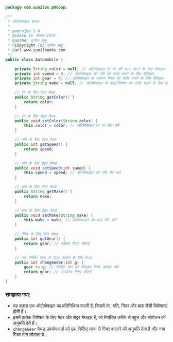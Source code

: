 
```java
package com.sunilos.p06oop;

/**
 * ऑटोमोबाइल क्लास
 * 
 * @version 1.0
 * @since 16 नवम्बर 2014
 * @author सुनील साहू
 * @Copyright (c) सुनील साहू
 * @url www.sunilbooks.com
 */
public class Automobile {

	private String color = null; // ऑटोमोबाइल के रंग को स्टोर करने के लिए वेरिएबल
	private int speed = 0; // ऑटोमोबाइल की गति को स्टोर करने के लिए वेरिएबल
	private int gear = 0; // ऑटोमोबाइल के वर्तमान गियर को स्टोर करने के लिए वेरिएबल
	private String make = null; // ऑटोमोबाइल के ब्रांड/निर्माता को स्टोर करने के लिए वेरिएबल

	// रंग के लिए गेटर मेथड
	public String getColor() {
		return color;
	}

	// रंग के लिए सेट्टर मेथड
	public void setColor(String color) {
		this.color = color; // ऑटोमोबाइल का रंग सेट करें
	}

	// गति के लिए गेटर मेथड
	public int getSpeed() {
		return speed;
	}

	// गति के लिए सेट्टर मेथड
	public void setSpeed(int speed) {
		this.speed = speed; // ऑटोमोबाइल की गति सेट करें
	}

	// ब्रांड के लिए गेटर मेथड
	public String getMake() {
		return make;
	}

	// ब्रांड के लिए सेट्टर मेथड
	public void setMake(String make) {
		this.make = make; // ऑटोमोबाइल का ब्रांड सेट करें
	}

	// गियर के लिए गेटर मेथड
	public int getGear() {
		return gear; // वर्तमान गियर लौटाएं
	}

	// एक निर्दिष्ट मात्रा से गियर बदलने के लिए मेथड
	public int changeGear(int g) {
		gear += g; // निर्दिष्ट मान को जोड़कर गियर अपडेट करें
		return gear; // अपडेटेड गियर लौटाएं
	}
}
```

### समझाया गया:
- यह क्लास एक ऑटोमोबाइल का प्रतिनिधित्व करती है, जिसमें रंग, गति, गियर और ब्रांड जैसी विशेषताएं होती हैं।
- इसमें प्रत्येक विशेषता के लिए गेटर और सेट्टर मेथड्स हैं, जो नियंत्रित तरीके से पहुंच और संशोधन की अनुमति देते हैं।
- `changeGear` मेथड उपयोगकर्ता को एक निर्दिष्ट मात्रा से गियर बदलने की अनुमति देता है और नया गियर मान लौटाता है।

